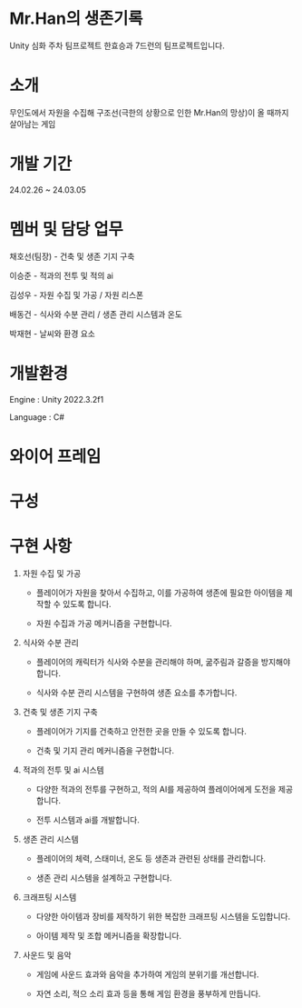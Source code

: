 # Mr.Han의 생존기록

Unity 심화 주차 팀프로젝트 한효승과 7드런의 팀프로젝트입니다.


# 소개

무인도에서 자원을 수집해 구조선(극한의 상황으로 인한 Mr.Han의 망상)이 올 때까지 살아남는 게임


# 개발 기간

24.02.26 ~ 24.03.05


# 멤버 및 담당 업무

채호선(팀장) - 건축 및 생존 기지 구축

이승준 - 적과의 전투 및 적의 ai

김성우 - 자원 수집 및 가공 / 자원 리스폰

배동건 - 식사와 수분 관리 / 생존 관리 시스템과 온도

박재현 - 날씨와 환경 요소


# 개발환경

Engine : Unity 2022.3.2f1

Language : C#

# 와이어 프레임


# 구성




# 구현 사항
1. 자원 수집 및 가공

   - 플레이어가 자원을 찾아서 수집하고, 이를 가공하여 생존에 필요한 아이템을 제작할 수 있도록 합니다.
     
   - 자원 수집과 가공 메커니즘을 구현합니다.
 
3. 식사와 수분 관리

   - 플레이어의 캐릭터가 식사와 수분을 관리해야 하며, 굶주림과 갈증을 방지해야 합니다.
   
   - 식사와 수분 관리 시스템을 구현하여 생존 요소를 추가합니다.

4. 건축 및 생존 기지 구축

   - 플레이어가 기지를 건축하고 안전한 곳을 만들 수 있도록 합니다.
     
   - 건축 및 기지 관리 메커니즘을 구현합니다.

5. 적과의 전투 및 ai 시스템

   - 다양한 적과의 전투를 구현하고, 적의 AI를 제공하여 플레이어에게 도전을 제공합니다.
   
   - 전투 시스템과 ai를 개발합니다.

6. 생존 관리 시스템

   - 플레이어의 체력, 스태미너, 온도 등 생존과 관련된 상태를 관리합니다.
  
   - 생존 관리 시스템을 설계하고 구현합니다.

7. 크래프팅 시스템

   - 다양한 아이템과 장비를 제작하기 위한 복잡한 크래프팅 시스템을 도입합니다.
  
   - 아이템 제작 및 조합 메커니즘을 확장합니다.
  
8. 사운드 및 음악

    - 게임에 사운드 효과와 음악을 추가하여 게임의 분위기를 개선합니다.
  
    - 자연 소리, 적으 소리 효과 등을 통해 게임 환경을 풍부하게 만듭니다.










